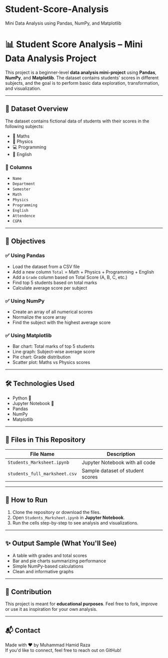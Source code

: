 # Student-Score-Analysis
Mini Data Analysis using Pandas, NumPy, and Matplotlib

# 📊 Student Score Analysis – Mini Data Analysis Project

This project is a beginner-level **data analysis mini-project** using **Pandas**, **NumPy**, and **Matplotlib**. The dataset contains students' scores in different subjects, and the goal is to perform basic data exploration, transformation, and visualization.

---

## 📁 Dataset Overview

The dataset contains fictional data of students with their scores in the following subjects:

- 📘 Maths  
- 📗 Physics  
- 💻 Programming  
- 📙 English  

### 📄 Columns
- `Name`
- `Department`
- `Semester`
- `Math`
- `Physics`
- `Programming`
- `English`
- `Attendence`
- `CGPA`

---

## 🧠 Objectives

### ✅ Using **Pandas**
- Load the dataset from a CSV file
- Add a new column `Total` = Math + Physics + Programming + English
- Add a `Grade` column based on Total Score (A, B, C, etc.)
- Find top 5 students based on total marks
- Calculate average score per subject

### ✅ Using **NumPy**
- Create an array of all numerical scores
- Normalize the score array
- Find the subject with the highest average score

### ✅ Using **Matplotlib**
- Bar chart: Total marks of top 5 students
- Line graph: Subject-wise average score
- Pie chart: Grade distribution
- Scatter plot: Maths vs Physics scores

---

## 🛠️ Technologies Used

- Python 🐍
- Jupyter Notebook 📒
- Pandas
- NumPy
- Matplotlib

---

## 📂 Files in This Repository

| File Name              | Description                      |
|------------------------|----------------------------------|
| `Students_Marksheet.ipynb` | Jupyter Notebook with all code  |
| `students_full_marksheet.csv`    | Sample dataset of student scores |

---

## 🚀 How to Run

1. Clone the repository or download the files.
2. Open `Students_Marksheet.ipynb` in **Jupyter Notebook**.
3. Run the cells step-by-step to see analysis and visualizations.

---

## ✨ Output Sample (What You'll See)
- A table with grades and total scores
- Bar and pie charts summarizing performance
- Simple NumPy-based calculations
- Clean and informative graphs

---

## 🙌 Contribution

This project is meant for **educational purposes**. Feel free to fork, improve or use it as inspiration for your own analysis.

---

## 📬 Contact

Made with ❤️ by Muhammad Hamid Raza  
If you'd like to connect, feel free to reach out on GitHub!
